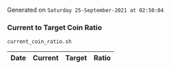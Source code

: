 Generated on `Saturday 25-September-2021 at 02:50:04`

### Current to Target Coin Ratio
`current_coin_ratio.sh`

Date|Current|Target|Ratio
---|---|---|---
